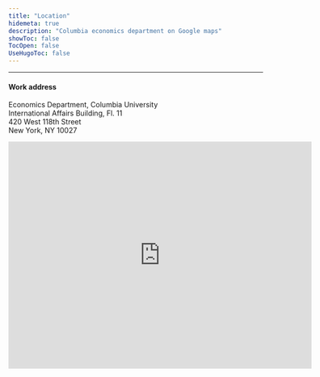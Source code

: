 ```yaml
---
title: "Location"
hidemeta: true
description: "Columbia economics department on Google maps"
showToc: false
TocOpen: false
UseHugoToc: false
---
```


---

#### Work address

Economics Department, Columbia University  
International Affairs Building, Fl. 11  
420 West 118th Street  
New York, NY 10027


<iframe src="https://www.google.com/maps/embed?pb=!1m18!1m12!1m3!1d3019.915604222286!2d-73.96240042387083!3d40.80784833174215!2m3!1f0!2f0!3f0!3m2!1i1024!2i768!4f13.1!3m3!1m2!1s0x89c2f70ef6443f0f%3A0xbe3d2012e19c493e!2sInternational%20Affairs%20Building!5e0!3m2!1sen!2sus!4v1694213218651!5m2!1sen!2sus" width="600" height="450" style="border:0;" allowfullscreen="" loading="lazy" referrerpolicy="no-referrer-when-downgrade"></iframe>